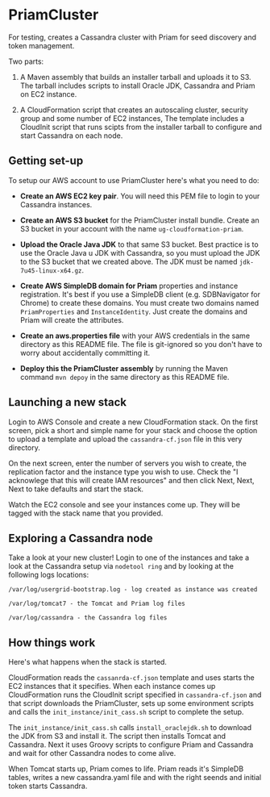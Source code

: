 PriamCluster
===

For testing, creates a Cassandra cluster with Priam for seed discovery and token management.

Two parts:

1) A Maven assembly that builds an installer tarball and uploads it to S3. 
The tarball includes scripts to install Oracle JDK, Cassandra and Priam on EC2 instance.

2) A CloudFormation script that creates an autoscaling cluster, security group and some
number of EC2 instances, The template includes a CloudInit script that runs scipts from 
the installer tarball to configure and start Cassandra on each node. 


Getting set-up
---
To setup our AWS account to use PriamCluster here's what you need to do:

* __Create an AWS EC2 key pair__. You will need this PEM file to login to your Cassandra instances. 

* __Create an AWS S3 bucket__ for the PriamCluster install bundle. Create an S3 bucket in your 
account with the name `ug-cloudformation-priam`. 

* __Upload the Oracle Java JDK__ to that same S3 bucket. Best practice is to use the Oracle Java u
JDK with Cassandra, so you must upload the JDK to the S3 bucket that we created above. The JDK must 
be named `jdk-7u45-linux-x64.gz`.

* __Create AWS SimpleDB domain for Priam__ properties and instance registration. It's best if you 
use a SimpleDB client (e.g. SDBNavigator for Chrome) to create these domains. You must create two
domains named `PriamProperties` and `InstanceIdentity`. Just create the domains and Priam will create 
the attributes. 

* __Create an aws.properties file__ with your AWS credentials in the same directory as this 
README file. The file is git-ignored so you don't have to worry about accidentally committing it.

* __Deploy this the PriamCluster assembly__ by running the Maven command `mvn depoy` in the same
directory as this README file. 


Launching a new stack
---
Login to AWS Console and create a new CloudFormation stack. On the first screen, pick a short 
and simple name for your stack and choose the option to upload a template and upload 
the `cassandra-cf.json` file in this very directory. 

On the next screen, enter the number of servers you wish to create, the replication factor and 
the instance type you wish to use. Check the "I acknowlege that this will create IAM resources" 
and then click Next, Next, Next to take defaults and start the stack.

Watch the EC2 console and see your instances come up. They will be tagged with the stack name
that you provided.


Exploring a Cassandra node
---
Take a look at your new cluster! Login to one of the instances and take a look at the Cassandra
setup via `nodetool ring` and by looking at the following logs locations:

    /var/log/usergrid-bootstrap.log - log created as instance was created

    /var/log/tomcat7 - the Tomcat and Priam log files

    /var/log/cassandra - the Cassandra log files


How things work
---
Here's what happens when the stack is started.

CloudFormation reads the `cassanrda-cf.json` template and uses starts the EC2 instances that it 
specifies. When each instance comes up CloudFormation runs the CloudInit script specified in 
`cassandra-cf.json` and that script downloads the PriamCluster, sets up some environment scripts
and calls the `init_instance/init_cass.sh` script to complete the setup.

The `init_instance/init_cass.sh` calls `install_oraclejdk.sh` to download the JDK from S3 and 
install it. The script then installs Tomcat and Cassandra. Next it uses Groovy scripts to configure 
Priam and Cassandra and wait for other Cassandra nodes to come alive.

When Tomcat starts up, Priam comes to life. Priam reads it's SimpleDB tables, writes a new 
cassandra.yaml file and with the right seends and initial token starts Cassandra.


